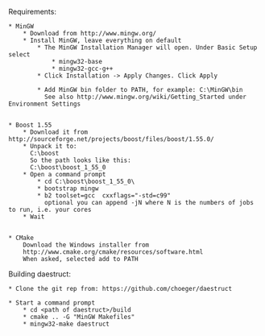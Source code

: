 Requirements:

	* MinGW
		* Download from http://www.mingw.org/
		* Install MinGW, leave everything on default		
			* The MinGW Installation Manager will open. Under Basic Setup select
				* mingw32-base
				* mingw32-gcc-g++
			* Click Installation -> Apply Changes. Click Apply
			
			* Add MinGW bin folder to PATH, for example: C:\MinGW\bin
			  See also http://www.mingw.org/wiki/Getting_Started under Environment Settings


	* Boost 1.55
	    * Download it from http://sourceforge.net/projects/boost/files/boost/1.55.0/
		* Unpack it to: 
		  C:\boost
		  So the path looks like this: 
		  C:\boost\boost_1_55_0
		* Open a command prompt
			* cd C:\boost\boost_1_55_0\
			* bootstrap mingw
			* b2 toolset=gcc  cxxflags="-std=c99"
			  optional you can append -jN where N is the numbers of jobs to run, i.e. your cores
		* Wait
		
		  
	* CMake
		Download the Windows installer from
		http://www.cmake.org/cmake/resources/software.html
		When asked, selected add to PATH
		
		
Building daestruct:

	* Clone the git rep from: https://github.com/choeger/daestruct
		
	* Start a command prompt
		* cd <path of daestruct>/build
		* cmake .. -G "MinGW Makefiles"
		* mingw32-make daestruct
	